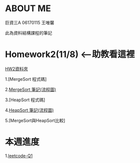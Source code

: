 # ABOUT ME
巨資三A 06170115 王唯馨

此為資料結構課程的筆記

# Homework2(11/8) <--助教看這裡

[HW2資料夾](https://github.com/wangweihsin/learning-note/tree/master/HW2)

1.[MergeSort 程式碼]

2.[MergeSort 筆記(流程圖)](https://nbviewer.jupyter.org/github/wangweihsin/learning-note/blob/master/HW2/merge%20sort%E7%AD%86%E8%A8%98.ipynb)

3.[HeapSort 程式碼]

4.[HeapSort 筆記(流程圖)](https://nbviewer.jupyter.org/github/wangweihsin/learning-note/blob/master/HW2/Heap%20Sort%E7%AD%86%E8%A8%98.ipynb)

5.[MergeSort與HeapSort比較]

# 本週進度

1.[leetcode-Q1](https://nbviewer.jupyter.org/github/wangweihsin/learning-note/blob/master/%E8%87%AA%E5%AD%B8%E4%BD%9C%E6%A5%AD%3Aleetcode/twosum.ipynb)
